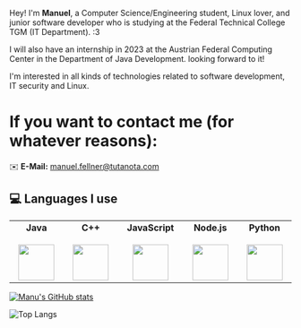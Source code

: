 Hey! I'm **Manuel**, a Computer Science/Engineering student, Linux lover, and junior software developer who is studying at the Federal Technical College TGM (IT Department). :3


I will also have an internship in 2023 at the Austrian Federal Computing Center in the Department of Java Development. looking forward to it!


I'm interested in all kinds of technologies related to software development, IT security and Linux.

# If you want to contact me (for whatever reasons):


✉️ **E-Mail:** manuel.fellner@tutanota.com


## 💻 Languages I use

<table>
  <tbody>
    <tr valign="top">
      <td width="12.5%" align="center">
        <strong>Java</strong><br><br>
        <img height="64px" src="https://cdn.svgporn.com/logos/java.svg">
      </td>
       <td width="12.5%" align="center">
        <strong>C++</strong><br><br>
        <img height="64px" src="https://cdn.svgporn.com/logos/c-plusplus.svg">
      </td>
      <td width="12.5%" align="center">
        <strong>JavaScript</strong><br><br>
        <img height="64px" src="https://cdn.svgporn.com/logos/javascript.svg">
      </td>
      <td width="12.5%" align="center">
        <strong>Node.js</strong><br><br>
        <img height="64px" src="https://cdn.svgporn.com/logos/nodejs-icon.svg">
      </td>
      <td width="12.5%" align="center">
        <strong>Python</strong><br><br>
        <img height="64px" src="https://cdn.svgporn.com/logos/python.svg">
      </td>
    </tr>
  </tbody>
</table>


[![Manu's GitHub stats](https://github-readme-stats-git-masterrstaa-rickstaa.vercel.app/api?username=MfellnerDev&count_private=true&show_icons=true&theme=radical)](https://github.com/MfellnerDev/github-readme-stats)

![Top Langs](https://github-readme-stats-git-masterrstaa-rickstaa.vercel.app/api/top-langs/?username=MfellnerDev&show_icons=true&theme=radical)

